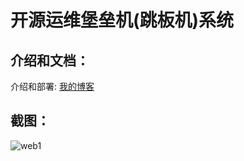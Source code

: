 开源运维堡垒机(跳板机)系统
==============================

介绍和文档：
--------------
介绍和部署: [我的博客](http://laoguang.blog.51cto.com/6013350/1540080)


截图：
-------------
![web1](http://img1.51cto.com/attachment/201408/14/6013350_1408008665p42Y.png)
